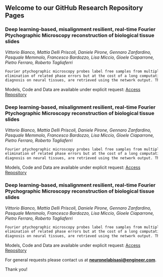 ## Welcome to our GitHub Research Repository Pages


### Deep learning-based, misalignment resilient, real-time Fourier Ptychographic Microscopy reconstruction of biological tissue slides
_Vittorio Bianco, Mattia Delli Priscoli, Daniele Pirone, Gennaro Zanfardino, Pasquale Memmolo, Francesco Bardozzo, Lisa Miccio, Gioele Ciaparrone, Pietro Ferraro, Roberto Tagliaferri_

```markdown
Fourier ptychographic microscopy probes label free samples from multiple angles and achieves super resolution phase-contrast imaging according to a synthetic aperture principle. Thus, it is particularly suitable for high-resolution imaging of tissue slides over a wide field of view. Recently, in order to make the optical setup robust against misalignments-induced artefacts, numerical multi-look has been added to the conventional phase retrieval process, thus allowing the
elimination of related phase errors but at the cost of a long computational time. Here we train a generative adversarial network to emulate the process of complex amplitude estimation. Once trained, the network can accurately reconstruct in real-time Fourier ptychographic images acquired using a severely misaligned setup. We benchmarked the network by reconstructing images of animal neural tissue slides. Above all, we show that important morphometric information, relevant for
diagnosis on neural tissues, are retrieved using the network output. These are in very good agreement with the parameters calculated from the ground-truth, thus speeding up significantly the quantitative phase-contrast analysis of tissue samples.

```

Models, Code and Data are available under explicit request: [Access Repository](https://drive.google.com/drive/folders/1sMfxaacmbbqsBMv-ILvGXmQ8A-ifGz3v?usp=sharing)


### Deep learning-based, misalignment resilient, real-time Fourier Ptychographic Microscopy reconstruction of biological tissue slides
_Vittorio Bianco, Mattia Delli Priscoli, Daniele Pirone, Gennaro Zanfardino, Pasquale Memmolo, Francesco Bardozzo, Lisa Miccio, Gioele Ciaparrone, Pietro Ferraro, Roberto Tagliaferri_

```markdown
Fourier ptychographic microscopy probes label free samples from multiple angles and achieves super resolution phase-contrast imaging according to a synthetic aperture principle. Thus, it is particularly suitable for high-resolution imaging of tissue slides over a wide field of view. Recently, in order to make the optical setup robust against misalignments-induced artefacts, numerical multi-look has been added to the conventional phase retrieval process, thus allowing the
elimination of related phase errors but at the cost of a long computational time. Here we train a generative adversarial network to emulate the process of complex amplitude estimation. Once trained, the network can accurately reconstruct in real-time Fourier ptychographic images acquired using a severely misaligned setup. We benchmarked the network by reconstructing images of animal neural tissue slides. Above all, we show that important morphometric information, relevant for
diagnosis on neural tissues, are retrieved using the network output. These are in very good agreement with the parameters calculated from the ground-truth, thus speeding up significantly the quantitative phase-contrast analysis of tissue samples.

```

Models, Code and Data are available under explicit request: [Access Repository](https://drive.google.com/drive/folders/1sMfxaacmbbqsBMv-ILvGXmQ8A-ifGz3v?usp=sharing)

### Deep learning-based, misalignment resilient, real-time Fourier Ptychographic Microscopy reconstruction of biological tissue slides
_Vittorio Bianco, Mattia Delli Priscoli, Daniele Pirone, Gennaro Zanfardino, Pasquale Memmolo, Francesco Bardozzo, Lisa Miccio, Gioele Ciaparrone, Pietro Ferraro, Roberto Tagliaferri_

```markdown
Fourier ptychographic microscopy probes label free samples from multiple angles and achieves super resolution phase-contrast imaging according to a synthetic aperture principle. Thus, it is particularly suitable for high-resolution imaging of tissue slides over a wide field of view. Recently, in order to make the optical setup robust against misalignments-induced artefacts, numerical multi-look has been added to the conventional phase retrieval process, thus allowing the
elimination of related phase errors but at the cost of a long computational time. Here we train a generative adversarial network to emulate the process of complex amplitude estimation. Once trained, the network can accurately reconstruct in real-time Fourier ptychographic images acquired using a severely misaligned setup. We benchmarked the network by reconstructing images of animal neural tissue slides. Above all, we show that important morphometric information, relevant for
diagnosis on neural tissues, are retrieved using the network output. These are in very good agreement with the parameters calculated from the ground-truth, thus speeding up significantly the quantitative phase-contrast analysis of tissue samples.

```

Models, Code and Data are available under explicit request: [Access Repository](https://drive.google.com/drive/folders/1sMfxaacmbbqsBMv-ILvGXmQ8A-ifGz3v?usp=sharing)







For general requests please contact us at **neuronelabisasi@engineer.com**.

Thank you!


